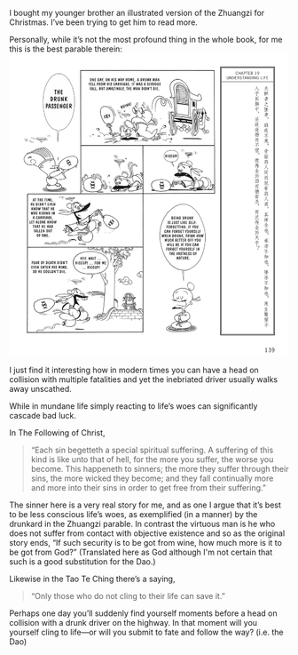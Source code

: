 I bought my younger brother an illustrated version of the Zhuangzi for Christmas. I’ve been trying to get him to read more.

Personally, while it’s not the most profound thing in the whole book, for me this is the best parable therein:
![image]( images/zhuangzi-chapter-19.jpeg )

I just find it interesting how in modern times you can have a head on collision with multiple fatalities and yet the inebriated driver usually walks away unscathed.

While in mundane life simply reacting to life’s woes can significantly cascade bad luck. 

In The Following of Christ,

> “Each sin begetteth a special spiritual suffering. A suffering of this kind is like unto that of hell, for the more you suffer, the worse you become. This happeneth to sinners; the more they suffer through their sins, the more wicked they become; and they fall continually more and more into their sins in order to get free from their suffering.”

The sinner here is a very real story for me, and as one I argue that it’s best to be less conscious life’s woes, as exemplified (in a manner) by the drunkard in the Zhuangzi parable. In contrast the virtuous man is he who does not suffer from contact with objective existence and so as the original story ends, “If such security is to be got from wine, how much more is it to be got from God?” (Translated here as God although I'm not certain that such is a good substitution for the Dao.)

Likewise in the Tao Te Ching there’s a saying,
> “Only those who do not cling to their life can save it.”

Perhaps one day you’ll suddenly find yourself moments before a head on collision with a drunk driver on the highway. In that moment will you yourself cling to life—or will you submit to fate and follow the way? (i.e. the Dao)

